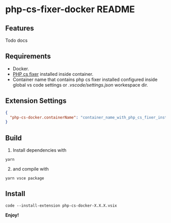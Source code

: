 # php-cs-fixer-docker README

## Features

Todo docs

## Requirements

- Docker.
- [PHP cs fixer](https://github.com/FriendsOfPHP/PHP-CS-Fixer) installed inside container.
- Container name that contains php cs fixer installed configured inside global vs code settings or _.vscode/settings.json_ workespace dir.

## Extension Settings

```json
{
  "php-cs-docker.containerName": "container_name_with_php_cs_fixer_installed"
}
```

## Build

1. Install dependencies with

```
yarn
```

2. and compile with

```
yarn vsce package
```

## Install

```
code --install-extension php-cs-docker-X.X.X.vsix
```

**Enjoy!**
